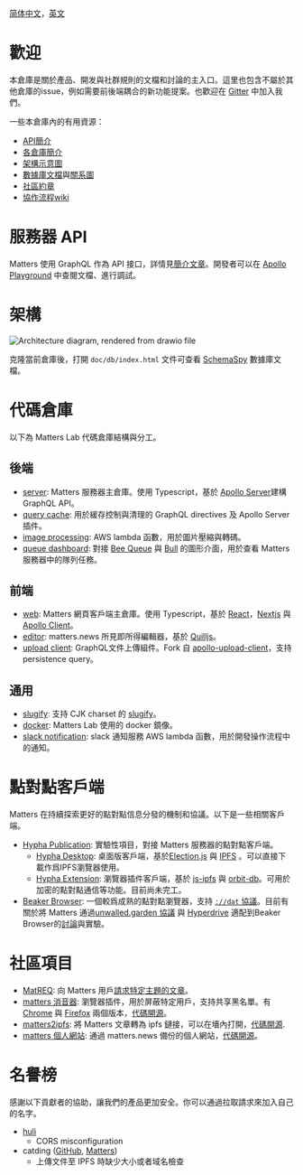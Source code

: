 [简体中文](./README-zh_hans.md)，[英文](./README.md)

# 歡迎

本倉庫是關於產品、開发與社群規則的文檔和討論的主入口。這里也包含不屬於其他倉庫的issue，例如需要前後端耦合的新功能提案。也歡迎在 [Gitter](https://gitter.im/thematters/community) 中加入我們。

一些本倉庫內的有用資源：

* [API簡介](#服務器-API)
* [各倉庫簡介](#代碼倉庫)
* [架構示意圖](#架構)
* [數據庫文檔](./doc)與[關系圖](./doc/db/diagrams/summary/relationships.real.compact.svg)
* [社區約章](./CODE_OF_CONDUCT.md)
* [協作流程wiki](https://github.com/thematters/developer-resource/wiki)

# 服務器 API

Matters 使用 GraphQL 作為 API 接口，詳情見[簡介文章](https://matters.news/@robertu/%E7%A4%BE%E5%8D%80%E9%96%8B%E6%94%BE%E4%B8%80%E5%B0%8F%E6%AD%A5-matters-api-zdpuAyovU8xL9sYsV5rQfe35XhmN6okTVbnogCFH2J8cqAXCs)。開發者可以在 [Apollo Playground](https://server-test.matters.news/playground) 中查閱文檔、進行調試。

# 架構

![Architecture diagram, rendered from [drawio file](./doc/architecture-diagram.drawio)](./doc/architecture-diagram.png "Architecture diagram showing simplified data flow.")

克隆當前倉庫後，打開 `doc/db/index.html` 文件可查看 [SchemaSpy](http://schemaspy.org/) 數據庫文檔。

# 代碼倉庫
以下為 Matters Lab 代碼倉庫結構與分工。

## 後端
- [server](https://github.com/thematters/matters-server): Matters 服務器主倉庫。使用 Typescript，基於 [Apollo Server](https://github.com/apollographql/apollo-server)建構 GraphQL API。
- [query cache](https://github.com/thematters/apollo-response-cache): 用於緩存控制與清理的 GraphQL directives 及 Apollo Server 插件。
- [image processing](https://github.com/thematters/serverless-file-post-processing): AWS lambda 函數，用於圖片壓縮與轉碼。
- [queue dashboard](https://github.com/thematters/matters-queue-dashboard): 對接 [Bee Queue](https://github.com/bee-queue/bee-queue) 與 [Bull](https://github.com/optimalbits/bull) 的圖形介面，用於查看 Matters 服務器中的隊列任務。

## 前端
- [web](https://github.com/thematters/matters-web): Matters 網頁客戶端主倉庫。使用 Typescript，基於 [React](https://reactjs.org/)，[Nextjs](https://nextjs.org/) 與 [Apollo Client](https://github.com/apollographql/apollo-client)。
- [editor](https://github.com/thematters/matters-editor): matters.news 所見即所得編輯器，基於 [Quilljs](https://github.com/quilljs/quill)。
- [upload client](https://github.com/thematters/apollo-upload-client): GraphQL文件上傳組件。Fork 自 [apollo-upload-client](https://github.com/jaydenseric/apollo-upload-client)，支持 persistence query。

## 通用
- [slugify](https://github.com/thematters/slugify): 支持 CJK charset 的 [slugify](https://github.com/simov/slugify)。
- [docker](https://github.com/thematters/matters-docker): Matters Lab 使用的 docker 鏡像。
- [slack notification](https://github.com/thematters/matters-slacknoti): slack 通知服務 AWS lambda 函數，用於開發操作流程中的通知。

# 點對點客戶端

Matters 在持續探索更好的點對點信息分發的機制和協議。以下是一些相關客戶端。
* [Hypha Publication](https://github.com/hypha-publication): 實驗性項目，對接 Matters 服務器的點對點客戶端。
  * [Hypha Desktop](https://github.com/hypha-publication/hypha-desktop): 桌面版客戶端，基於[Election.js](https://www.electronjs.org/) 與 [IPFS](https://ipfs.io/)
 。可以直接下載作爲IPFS瀏覽器使用。
  * [Hypha Extension](https://github.com/hypha-publication/hypha-extension): 瀏覽器插件客戶端，基於 [js-ipfs](https://github.com/ipfs/js-ipfs) 與 [orbit-db](https://github.com/orbitdb/orbit-db)。可用於加密的點對點通信等功能。目前尚未完工。
* [Beaker Browser](https://github.com/beakerbrowser/beaker):    一個較爲成熟的點對點瀏覽器，支持 [`://dat` 協議](https://dat.foundation/)。目前有關於將 Matters 通過[unwalled.garden 協議](https://github.com/beakerbrowser/unwalled.garden)  與 [Hyperdrive](https://github.com/hypercore-protocol/hyperdrive) 適配到Beaker Browser的[討論](https://github.com/beakerbrowser/unwalled.garden/issues/51)與實驗。


# 社區項目

- [MatREQ](https://matters.news/@jugu/%E9%9D%9E%E5%AE%98%E6%96%B9-matters%E8%A8%B1%E9%A1%98%E6%B1%A0-zdpuAxEfdxG6MdBHnE7rEvCeAG6TPay6i8ychgiq2EoRRMv2s): 向 Matters 用戶[請求特定主題的文章](https://mat.52tw.cc/)。
- [matters 消音器](https://matters.news/@deserve/%E4%BD%BF%E7%94%A8%E8%BF%99%E4%B8%AA%E6%B5%8F%E8%A7%88%E5%99%A8%E6%89%A9%E5%B1%95%E4%B8%80%E9%94%AE%E5%BC%80%E5%90%AFmatters%E7%9A%84%E5%85%A8%E7%AB%99%E5%B1%8F%E8%94%BD-%E6%8B%89%E9%BB%91-%E9%9D%99%E9%9F%B3%E5%8A%9F%E8%83%BD-zdpuAwGnxxMnyvaBJwCszuRrHjqprMohMPkXXWfYYKwEzvkrX): 瀏覽器插件，用於屏蔽特定用戶，支持共享黑名單。有[Chrome](https://chrome.google.com/webstore/detail/matters-%E6%B6%88%E9%9F%B3%E5%99%A8/hpbebebpjajeiadiakgckpahmhkbkpoa) 與 [Firefox](https://addons.mozilla.org/zh-CN/firefox/addon/matters-%E6%B6%88%E9%9F%B3%E5%99%A8/) 兩個版本，[代碼開源](https://github.com/contributionls/matters-muter)。
- [matters2ipfs](https://matters.news/@deserve/matters%E6%96%87%E7%AB%A0%E7%8E%B0%E5%9C%A8%E5%8F%AF%E4%BB%A5%E4%B8%80%E9%94%AE%E5%9C%A8%E7%BA%BF%E8%BD%AC%E4%B8%BA%E5%A2%99%E5%86%85%E9%93%BE%E6%8E%A5%E4%BA%86-zdpuB1bvMnsAr4APk12FmdRxcqMaEsRo46vKE7p6Arvsg4YiF): 將 Matters 文章轉為 ipfs 鏈接，可以在墻內打開，[代碼開源](https://github.com/contributionls/matters2ipfs).
- [matters 個人網站](https://matters.news/@vibertthio/%E7%9C%9F%E6%AD%A3%E5%8E%BB%E4%B8%AD%E5%BF%83%E5%AA%92%E9%AB%94%E7%9A%84%E7%AC%AC%E4%B8%80%E6%AD%A5-%E5%81%9A%E4%B8%80%E5%80%8B-matters-%E7%9A%84%E7%AC%AC%E4%B8%89%E6%96%B9%E7%B6%B2%E7%AB%99-zdpuArgJXADPgWJ8TfvRWWStTvkYC1vqCTV6fHayisbrABkBp): 通過 matters.news 備份的個人網站，[代碼開源](https://github.com/vibertthio/matters-third-party)。

# 名譽榜

感謝以下貢獻者的協助，讓我們的產品更加安全。你可以通過拉取請求來加入自己的名字。
* [huli](https://zeroday.hitcon.org/user/aszx87410)
  * CORS misconfiguration
* catding ([GitHub](https://github.com/catdingding), [Matters](https://matters.news/@catding))
  * 上傳文件至 IPFS 時缺少大小或者域名檢查
